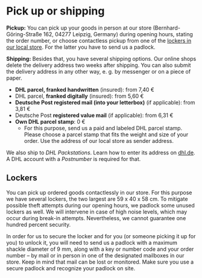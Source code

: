 # Pick up or shipping

**Pickup:** You can pick up your goods in person at our store (Bernhard-Göring-Straße 162, 04277 Leipzig, Germany) during opening hours, stating the order number, or choose contactless pickup from one of the <a href="#lockers">lockers in our local store</a>. For the latter you have to send us a padlock.

**Shipping:** Besides that, you have several shipping options. Our online shops delete the delivery address two weeks after shipping. You can also submit the delivery address in any other way, e. g. by messenger or on a piece of paper.

* **DHL parcel, franked handwritten** (insured): from 7,40 €
* DHL parcel, **franked digitally** (insured): from 5,60 €
* **Deutsche Post registered mail (into your letterbox)** (if applicable): from 3,81 €
* Deutsche Post **registered value mail** (if applicable): from 6,31 €
* **Own DHL parcel stamp**: 0 €
  * For this purpose, send us a paid and labeled DHL parcel stamp. Please choose a parcel stamp that fits the weight and size of your order. Use the address of our local store as sender address.

We also ship to _DHL Packstations_. Learn how to enter its address on <a rel="noreferrer" href="https://www.dhl.de/de/privatkunden/pakete-empfangen/an-einem-abholort-empfangen/packstation/empfangen-packstation.html" target="_blank">dhl.de</a>. A DHL account with a _Postnumber_ is required for that.

<h2 id="lockers">Lockers</h2>

You can pick up ordered goods contactlessly in our store. For this purpose we have several lockers, the two largest are 59 x 40 x 58 cm. To mitigate possible theft attempts during our opening hours, we padlock some unused lockers as well. We will intervene in case of high noise levels, which may occur during break-in attempts. Nevertheless, we cannot guarantee one hundred percent security.

In order for us to secure the locker and for you (or someone picking it up for you) to unlock it, you will need to send us a padlock with a maximum shackle diameter of 9 mm, along with a key or number code and your order number – by mail or in person in one of the designated mailboxes in our store. Keep in mind that mail can be lost or monitored. Make sure you use a secure padlock and recognize your padlock on site.
